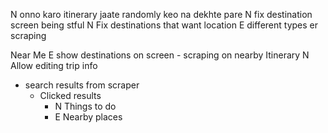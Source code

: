 N onno karo itinerary jaate randomly keo na dekhte pare
N fix destination screen being stful
N Fix destinations that want location
E different types er scraping

Near Me
	E show destinations on screen
        - scraping on nearby
Itinerary
    N Allow editing trip info

- search results from scraper
  - Clicked results
    - N Things to do
    - E Nearby places